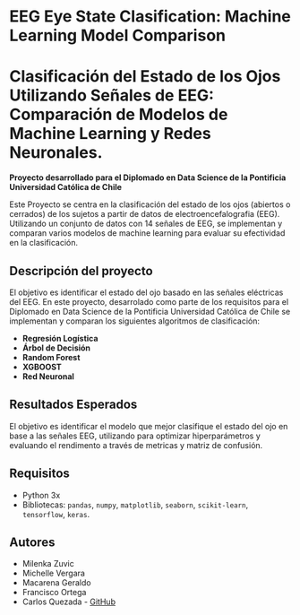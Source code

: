 # EEG Eye State Clasification: Machine Learning Model Comparison
# Clasificación del Estado de los Ojos Utilizando Señales de EEG: Comparación de Modelos de Machine Learning y Redes Neuronales.
**Proyecto desarrollado para el Diplomado en Data Science de la Pontificia Universidad Católica de Chile**

Este Proyecto se centra en la clasificación del estado de los ojos (abiertos o cerrados) de los sujetos a partir de datos de electroencefalografia (EEG). Utilizando un conjunto de datos con 14 señales de EEG, se implementan y comparan varios modelos de machine learning para evaluar su efectividad en la clasificación. 

## Descripción del proyecto

El objetivo es identificar el estado del ojo basado en las señales eléctricas del EEG. En este proyecto, desarrolado como parte de los requisitos para el Diplomado en Data Science de la Pontificia Universidad Católica de Chile se implementan y comparan los siguientes algoritmos de clasificación:

* **Regresión Logística**
* **Árbol de Decisión**
* **Random Forest**
* **XGBOOST**
* **Red Neuronal**

## Resultados Esperados

El objetivo es identificar el modelo que mejor clasifique el estado del ojo en base a las señales EEG, utilizando para optimizar hiperparámetros y evaluando el rendimento a través de metricas y matriz de confusión. 

## Requisitos

* Python 3x
* Bibliotecas: `pandas`, `numpy`, `matplotlib`, `seaborn`, `scikit-learn`, `tensorflow`, `keras`.

## Autores

* Milenka Zuvic
* Michelle Vergara
* Macarena Geraldo
* Francisco Ortega
* Carlos Quezada - [GitHub](https://github.com/ciquezada)
